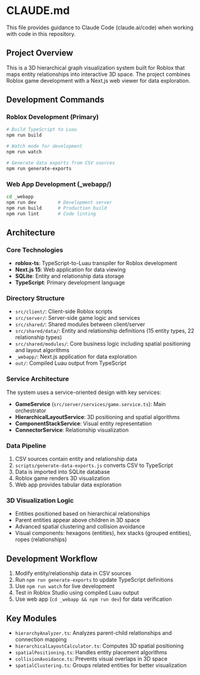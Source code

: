 # CLAUDE.md

This file provides guidance to Claude Code (claude.ai/code) when working with code in this repository.

## Project Overview

This is a 3D hierarchical graph visualization system built for Roblox that maps entity relationships into interactive 3D space. The project combines Roblox game development with a Next.js web viewer for data exploration.

## Development Commands

### Roblox Development (Primary)
```bash
# Build TypeScript to Luau
npm run build

# Watch mode for development
npm run watch

# Generate data exports from CSV sources
npm run generate-exports
```

### Web App Development (_webapp/)
```bash
cd _webapp
npm run dev        # Development server
npm run build      # Production build
npm run lint       # Code linting
```

## Architecture

### Core Technologies
- **roblox-ts**: TypeScript-to-Luau transpiler for Roblox development
- **Next.js 15**: Web application for data viewing
- **SQLite**: Entity and relationship data storage
- **TypeScript**: Primary development language

### Directory Structure
- `src/client/`: Client-side Roblox scripts
- `src/server/`: Server-side game logic and services
- `src/shared/`: Shared modules between client/server
- `src/shared/data/`: Entity and relationship definitions (15 entity types, 22 relationship types)
- `src/shared/modules/`: Core business logic including spatial positioning and layout algorithms
- `_webapp/`: Next.js application for data exploration
- `out/`: Compiled Luau output from TypeScript

### Service Architecture
The system uses a service-oriented design with key services:
- **GameService** (`src/server/services/game.service.ts`): Main orchestrator
- **HierarchicalLayoutService**: 3D positioning and spatial algorithms
- **ComponentStackService**: Visual entity representation
- **ConnectorService**: Relationship visualization

### Data Pipeline
1. CSV sources contain entity and relationship data
2. `scripts/generate-data-exports.js` converts CSV to TypeScript
3. Data is imported into SQLite database
4. Roblox game renders 3D visualization
5. Web app provides tabular data exploration

### 3D Visualization Logic
- Entities positioned based on hierarchical relationships
- Parent entities appear above children in 3D space
- Advanced spatial clustering and collision avoidance
- Visual components: hexagons (entities), hex stacks (grouped entities), ropes (relationships)

## Development Workflow

1. Modify entity/relationship data in CSV sources
2. Run `npm run generate-exports` to update TypeScript definitions
3. Use `npm run watch` for live development
4. Test in Roblox Studio using compiled Luau output
5. Use web app (`cd _webapp && npm run dev`) for data verification

## Key Modules

- `hierarchyAnalyzer.ts`: Analyzes parent-child relationships and connection mapping
- `hierarchicalLayoutCalculator.ts`: Computes 3D spatial positioning
- `spatialPositioning.ts`: Handles entity placement algorithms
- `collisionAvoidance.ts`: Prevents visual overlaps in 3D space
- `spatialClustering.ts`: Groups related entities for better visualization